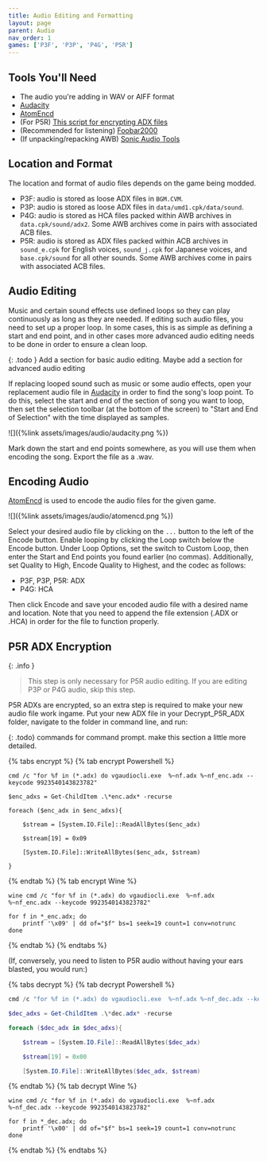 ```yaml
---
title: Audio Editing and Formatting
layout: page
parent: Audio
nav_order: 1
games: ['P3F', 'P3P', 'P4G', 'P5R']
---
```


## Tools You'll Need
- The audio you're adding in WAV or AIFF format
- [Audacity](https://www.audacityteam.org/download/)
- [AtomEncd](https://drive.google.com/file/d/1Jx9NBu40XUcJb0U4MdsVjPV84UTzWcpy/view)
- (For P5R) [This script for encrypting ADX files](https://drive.google.com/file/d/1zHiVWwpjYipK-vrvUOAtCa9zplpel8km/view)
- (Recommended for listening) [Foobar2000](https://www.foobar2000.org/download)
- (If unpacking/repacking AWB) [Sonic Audio Tools](https://github.com/blueskythlikesclouds/SonicAudioTools)

## Location and Format

The location and format of audio files depends on the game being modded.

- P3F: audio is stored as loose ADX files in `BGM.CVM`.
- P3P: audio is stored as loose ADX files in `data/umd1.cpk/data/sound`.
- P4G: audio is stored as HCA files packed within AWB archives in `data.cpk/sound/adx2`. Some AWB archives come in pairs with associated ACB files.
- P5R: audio is stored as ADX files packed within ACB archives in `sound_e.cpk` for English voices, `sound_j.cpk` for Japanese voices, and `base.cpk/sound` for all other sounds. Some AWB archives come in pairs with associated ACB files.

## Audio Editing

Music and certain sound effects use defined loops so they can play continuously as long as they are needed. If editing such audio files, you need to set up a proper loop. In some cases, this is as simple as defining a start and end point, and in other cases more advanced audio editing needs to be done in order to ensure a clean loop.

{: .todo }
Add a section for basic audio editing. Maybe add a section for advanced audio editing

If replacing looped sound such as music or some audio effects, open your replacement audio file in [Audacity](https://www.audacityteam.org/download/) in order to find the song's loop point. To do this, select the start and end of the section of song you want to loop, then set the selection toolbar (at the bottom of the screen) to "Start and End of Selection" with the time displayed as samples.

![]({%link assets/images/audio/audacity.png %})

Mark down the start and end points somewhere, as you will use them when encoding the song. Export the file as a .wav.

## Encoding Audio

[AtomEncd](https://drive.google.com/file/d/1Jx9NBu40XUcJb0U4MdsVjPV84UTzWcpy/view) is used to encode the audio files for the given game.

![]({%link assets/images/audio/atomencd.png %})

Select your desired audio file by clicking on the `...` button to the left of the Encode button. Enable looping by clicking the Loop switch below the Encode button. Under Loop Options, set the switch to Custom Loop, then enter the Start and End points you found earlier (no commas). Additionally, set Quality to High, Encode Quality to Highest, and the codec as follows:

- P3F, P3P, P5R: ADX
- P4G: HCA

Then click Encode and save your encoded audio file with a desired name and location. Note that you need to append the file extension (.ADX or .HCA) in order for the file to function properly.

## P5R ADX Encryption

{: .info }
> This step is only necessary for P5R audio editing. If you are editing P3P or P4G audio, skip this step.


P5R ADXs are encrypted, so an extra step is required to make your new audio file work ingame. Put your new ADX file in your Decrypt_P5R_ADX folder, navigate to the folder in command line, and run:

{: .todo}
commands for command prompt. make this section a little more detailed.

{% tabs encrypt %}
{% tab encrypt Powershell %}
```
cmd /c "for %f in (*.adx) do vgaudiocli.exe  %~nf.adx %~nf_enc.adx --keycode 9923540143823782"

$enc_adxs = Get-ChildItem .\*enc.adx* -recurse

foreach ($enc_adx in $enc_adxs){

    $stream = [System.IO.File]::ReadAllBytes($enc_adx)

    $stream[19] = 0x09

    [System.IO.File]::WriteAllBytes($enc_adx, $stream)

}
```
{% endtab %}
{% tab encrypt Wine %}
```
wine cmd /c "for %f in (*.adx) do vgaudiocli.exe  %~nf.adx %~nf_enc.adx --keycode 9923540143823782"

for f in *_enc.adx; do
    printf '\x09' | dd of="$f" bs=1 seek=19 count=1 conv=notrunc
done
```
{% endtab %}
{% endtabs %}

(If, conversely, you need to listen to P5R audio without having your ears blasted, you would run:)

{% tabs decrypt %}
{% tab decrypt Powershell %}
``` powershell
cmd /c "for %f in (*.adx) do vgaudiocli.exe  %~nf.adx %~nf_dec.adx --keycode 9923540143823782"

$dec_adxs = Get-ChildItem .\*dec.adx* -recurse

foreach ($dec_adx in $dec_adxs){

    $stream = [System.IO.File]::ReadAllBytes($dec_adx)

    $stream[19] = 0x00

    [System.IO.File]::WriteAllBytes($dec_adx, $stream)
```
{% endtab %}
{% tab decrypt Wine %}
```
wine cmd /c "for %f in (*.adx) do vgaudiocli.exe  %~nf.adx %~nf_dec.adx --keycode 9923540143823782"

for f in *_dec.adx; do
    printf '\x00' | dd of="$f" bs=1 seek=19 count=1 conv=notrunc
done
```
{% endtab %}
{% endtabs %}